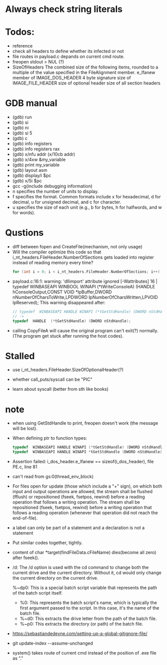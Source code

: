 # Always check string literals

# Todos:
- reference
  <!-- - sizeofHeaders: The combined size of an MS-DOS stub, PE header, and section headers rounded up to a multiple of FileAlignment. -->
  <!-- - SizeOfCode  -->
  <!-- - EntryPoint -->
  <!-- - BaseOfCode -->
  <!-- - size of the image: The size (in bytes) of the image, including all headers, as the image is loaded in memory. It must be a multiple of SectionAlignment. -->
- check all headers to define whether its infected or not
- file routes in payload.c depands on current cmd route.
- freopen stdout > NUL (?)
- SizeOfHeaders
  The combined size of the following items, rounded to a multiple of the value specified in the FileAlignment member.
  e_lfanew member of IMAGE_DOS_HEADER
  4 byte signature
  size of IMAGE_FILE_HEADER
  size of optional header
  size of all section headers

# GDB manual
- (gdb) run
- (gdb) si
- (gdb) ni
- (gdb) si 5
- (gdb) c
- (gdb) info registers 
- (gdb) info registers rax
- (gdb) x/nfu addr (x/10cb addr)
- (gdb) x/4xw &my_variable
- (gdb) print my_variable
- (gdb) layout asm
- (gdb) display/i $pc
- (gdb) x/5i $pc  
- gcc -g(include debugging information)
- n specifies the number of units to display.
- f specifies the format. Common formats include x for hexadecimal, d for decimal, u for unsigned decimal, and c for character.
- u specifies the size of each unit (e.g., b for bytes, h for halfwords, and w for words).


# Qustions 
- diff between fopen and CreateFile(mechanism, not only usage)
- Will the compiler optimize this code so that i_nt_headers.FileHeader.NumberOfSections gets loaded into register instead of reading memory every time?
  ```c
  for (int i = 0; i < i_nt_headers.FileHeader.NumberOfSections; i++)
  ```
- payload.c:16:1: warning: 'dllimport' attribute ignored [-Wattributes]
   16 | typedef  WINBASEAPI WINBOOL WINAPI (*tWriteConsoleA) (HANDLE hConsoleOutput,CONST VOID *lpBuffer,DWORD nNumberOfCharsToWrite,LPDWORD lpNumberOfCharsWritten,LPVOID lpReserved);
  This warning disappeared after:
  ```c
  // typedef  WINBASEAPI HANDLE WINAPI (*tGetStdHandle) (DWORD nStdHandle);
  // ->
  typedef  HANDLE  (*tGetStdHandle) (DWORD nStdHandle);
  ```
- calling CopyFileA will cause the original program can't exit(?) normally. (The program get stuck after running the host codes).

# Stalled
- use i_nt_headers.FileHeader.SizeOfOptionalHeader(?)

- whether call_puts/syscall can be "PIC"
- learn about syscall (better from sth like books)

# note
- when using GetStdHandle to print, freopen doesn't work (the message will be lost).
- When defining ptr to function types:
  ```c
  typedef  WINBASEAPI HANDLE WINAPI (*tGetStdHandle) (DWORD nStdHandle); // correct
  typedef  WINBASEAPI HANDLE WINAPI *tGetStdHandle (DWORD nStdHandle); // wrong
  ```
- Assertion failed: i_dos_header.e_lfanew == sizeof(i_dos_header), file PE.c, line 81
- can't read from gs:0(thread_env_block)
- For files open for update (those which include a "+" sign), on which both input and output operations are allowed, the stream shall be flushed (fflush) or repositioned (fseek, fsetpos, rewind) before a reading operation that follows a writing operation. The stream shall be repositioned (fseek, fsetpos, rewind) before a writing operation that follows a reading operation (whenever that operation did not reach the end-of-file).
- a label can only be part of a statement and a declaration is not a statement
- Put similar codes together, tightly.
- content of char *target(findFileData.cFileName) dies(become all zero) after fseek().
- /d: The /d option is used with the cd command to change both the current drive and the current directory. Without it, cd would only change the current directory on the current drive.

  %~dp0: This is a special batch script variable that represents the path of the batch script itself.
  - %0: This represents the batch script's name, which is typically the first argument passed to the script. In this case, it's the name of the batch file.
  - %~d0: This extracts the drive letter from the path of the batch file.
  - %~p0: This extracts the directory (or path) of the batch file.
- https://sebastiandedeyne.com/setting-up-a-global-gitignore-file/
- git update-index --assume-unchanged <file-path>
- system() takes route of current cmd instead of the position of .exe file as "."
